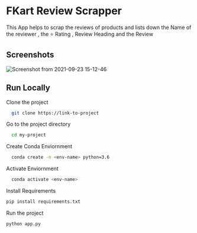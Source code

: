 
# FKart Review Scrapper

This App helps to scrap the reviews of products and lists down the Name of the reviewer , the ⭐ Rating , Review Heading and the Review 


## Screenshots
![Screenshot from 2021-09-23 15-12-46](https://user-images.githubusercontent.com/33093576/134490046-3757cdca-61a8-4b5a-9637-ea8b81b9c635.png)


## Run Locally

Clone the project

```bash
  git clone https://link-to-project
```

Go to the project directory

```bash
  cd my-project
```

Create Conda Enviornment

```bash
  conda create -n <env-name> python=3.6
```

Activate Enviornment

```bash
  conda activate <env-name>
```

Install Requirements

```bash
pip install requirements.txt
```
Run the project

```bash
python app.py
```




  
